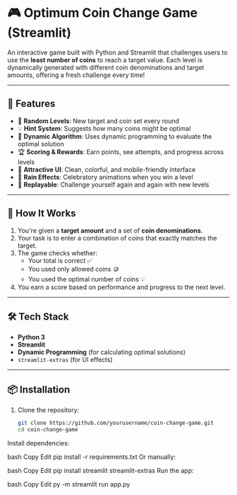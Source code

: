 # 🎮 Optimum Coin Change Game (Streamlit)

An interactive game built with Python and Streamlit that challenges users to use the **least number of coins** to reach a target value. Each level is dynamically generated with different coin denominations and target amounts, offering a fresh challenge every time!

---

## 🚀 Features

- 🎯 **Random Levels**: New target and coin set every round
- 💡 **Hint System**: Suggests how many coins might be optimal
- 🧠 **Dynamic Algorithm**: Uses dynamic programming to evaluate the optimal solution
- 🏆 **Scoring & Rewards**: Earn points, see attempts, and progress across levels
- 🎨 **Attractive UI**: Clean, colorful, and mobile-friendly interface
- 🎉 **Rain Effects**: Celebratory animations when you win a level
- 🔁 **Replayable**: Challenge yourself again and again with new levels

---

## 🧮 How It Works

1. You're given a **target amount** and a set of **coin denominations**.
2. Your task is to enter a combination of coins that exactly matches the target.
3. The game checks whether:
   - Your total is correct ✅
   - You used only allowed coins 🪙
   - You used the optimal number of coins 💡
4. You earn a score based on performance and progress to the next level.

---

## 🛠️ Tech Stack

- **Python 3**
- **Streamlit**
- **Dynamic Programming** (for calculating optimal solutions)
- `streamlit-extras` (for UI effects)

---

## 📦 Installation

1. Clone the repository:
   ```bash
   git clone https://github.com/yourusername/coin-change-game.git
   cd coin-change-game

Install dependencies:

bash
Copy
Edit
pip install -r requirements.txt
Or manually:

bash
Copy
Edit
pip install streamlit streamlit-extras
Run the app:

bash
Copy
Edit
py -m streamlit run app.py
